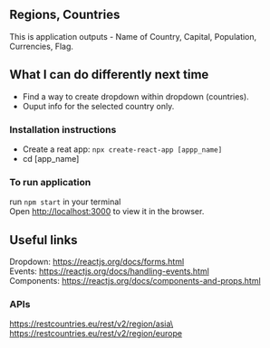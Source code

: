 
## Regions, Countries
This is application outputs - Name of Country, Capital, Population, Currencies, Flag.

## What I can do differently next time
- Find a way to create dropdown within dropdown (countries).
- Ouput info for the selected country only.

### Installation instructions
- Create a reat app:
`npx create-react-app [appp_name]`
- cd [app_name]

### To run application
run `npm start` in your terminal\
Open [http://localhost:3000](http://localhost:3000) to view it in the browser. <br>

## Useful links
Dropdown: https://reactjs.org/docs/forms.html<br>
Events: https://reactjs.org/docs/handling-events.html<br>
Components: https://reactjs.org/docs/components-and-props.html

### APIs
https://restcountries.eu/rest/v2/region/asia\
https://restcountries.eu/rest/v2/region/europe